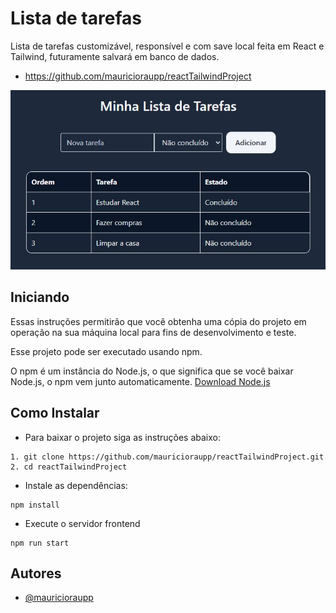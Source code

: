 
# Lista de tarefas

Lista de tarefas customizável, responsível e com save local feita em React e Tailwind, futuramente salvará em banco de dados.

- https://github.com/mauricioraupp/reactTailwindProject

![App Screenshot](public/print.jpg)

## Iniciando

Essas instruções permitirão que você obtenha uma cópia do projeto em operação na sua máquina local para fins de desenvolvimento e teste.

Esse projeto pode ser executado usando npm.

O npm é um instância do Node.js, o que significa que se você baixar Node.js, o npm vem junto automaticamente. [Download Node.js](https://nodejs.org/en/download/package-manager)

## Como Instalar

- Para baixar o projeto siga as instruções abaixo:

```
1. git clone https://github.com/mauricioraupp/reactTailwindProject.git
2. cd reactTailwindProject
```

- Instale as dependências:

```
npm install
```

- Execute o servidor frontend

```
npm run start
```

## Autores

- [@mauricioraupp](https://github.com/mauricioraupp)